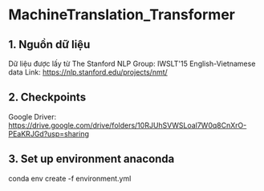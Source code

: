 # MachineTranslation_Transformer
## 1. Nguồn dữ liệu
Dữ liệu được lấy từ The Stanford NLP Group: IWSLT'15 English-Vietnamese data
Link: https://nlp.stanford.edu/projects/nmt/
## 2. Checkpoints
Google Driver: https://drive.google.com/drive/folders/10RJUhSVWSLoal7W0q8CnXrO-PEaKRJGd?usp=sharing
## 3. Set up environment anaconda
conda env create -f environment.yml
